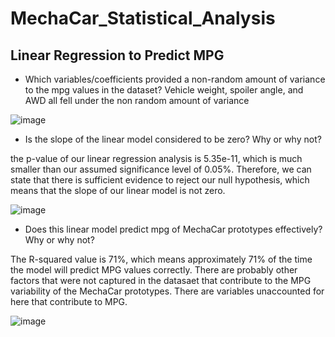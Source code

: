 # MechaCar_Statistical_Analysis

## Linear Regression to Predict MPG

- Which variables/coefficients provided a non-random amount of variance to the mpg values in the dataset?
Vehicle weight, spoiler angle, and AWD all fell under the non random amount of variance

![image](https://user-images.githubusercontent.com/108442512/196522387-5d93e2d1-8af1-4eb2-8ad6-4ab8a85a9d7f.png)

- Is the slope of the linear model considered to be zero? Why or why not?

the p-value of our linear regression analysis is 5.35e-11, which is much smaller than our assumed significance level of 0.05%. Therefore, we can state that there is sufficient evidence to reject our null hypothesis, which means that the slope of our linear model is not zero.

![image](https://user-images.githubusercontent.com/108442512/196525152-7b668b3f-2f4f-4167-a05d-7b3f95b99f76.png)


- Does this linear model predict mpg of MechaCar prototypes effectively? Why or why not?

The R-squared value is 71%, which means approximately 71% of the time the model will predict MPG values correctly. There are probably other factors that were not captured in the datasaet that contribute to the MPG variability of the MechaCar prototypes. There are variables unaccounted for here that contribute to MPG.

![image](https://user-images.githubusercontent.com/108442512/196534168-5c411b65-ef5e-4381-90ce-28523b8f477e.png)
